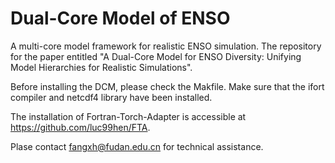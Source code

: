 # Dual-Core Model of ENSO
A multi-core model framework for realistic ENSO simulation. The repository for the paper entitled "A Dual-Core Model for ENSO Diversity: Unifying Model Hierarchies for Realistic Simulations".

Before installing the DCM, please check the Makfile.
Make sure that the ifort compiler and netcdf4 library have been installed.

The installation of Fortran-Torch-Adapter is accessible at https://github.com/luc99hen/FTA.

Plase contact fangxh@fudan.edu.cn for technical assistance.
